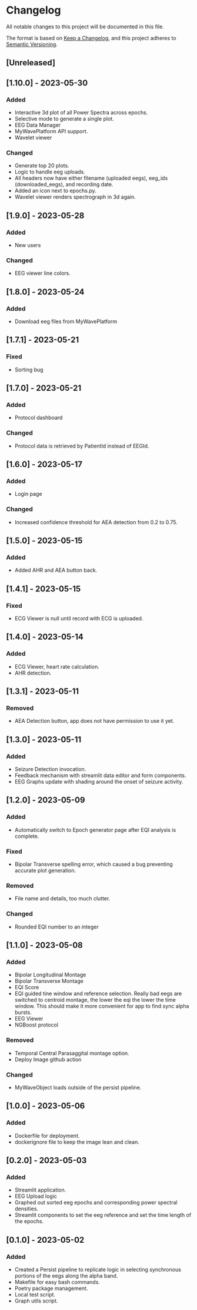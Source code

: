 # Changelog

All notable changes to this project will be documented in this file.

The format is based on [Keep a Changelog](https://keepachangelog.com/en/1.1.0/),
and this project adheres to [Semantic Versioning](https://semver.org/spec/v2.0.0.html).

## [Unreleased]

## [1.10.0] - 2023-05-30
### Added
- Interactive 3d plot of all Power Spectra across epochs.
- Selective mode to generate a single plot.
- EEG Data Manager
- MyWavePlatform API support.
- Wavelet viewer

### Changed
- Generate top 20 plots.
- Logic to handle eeg uploads.
- All headers now have either filename (uploaded eegs), eeg_ids (downloaded_eegs), and recording date.
- Added an icon next to epochs.py.
- Wavelet viewer renders spectrograph in 3d again.



## [1.9.0] - 2023-05-28
### Added
- New users
### Changed
- EEG viewer line colors.


## [1.8.0] - 2023-05-24
### Added
- Download eeg files from MyWavePlatform



## [1.7.1] - 2023-05-21
### Fixed
- Sorting bug


## [1.7.0] - 2023-05-21
### Added
- Protocol dashboard

### Changed
- Protocol data is retrieved by PatientId instead of EEGId.


## [1.6.0] - 2023-05-17
### Added
- Login page

### Changed
- Increased confidence threshold for AEA detection from 0.2 to 0.75.



## [1.5.0] - 2023-05-15
### Added
- Added AHR and AEA button back.



## [1.4.1] - 2023-05-15
### Fixed
- ECG Viewer is null until record with ECG is uploaded.


## [1.4.0] - 2023-05-14
### Added
- ECG Viewer, heart rate calculation.
- AHR detection.




## [1.3.1] - 2023-05-11
### Removed
- AEA Detection button, app does not have permission to use it yet.




## [1.3.0] - 2023-05-11
### Added
- Seizure Detection invocation.
- Feedback mechanism with streamlit data editor and form components.
- EEG Graphs update with shading around the onset of seizure activity.



## [1.2.0] - 2023-05-09
### Added
- Automatically switch to Epoch generator page after EQI analysis is complete.

### Fixed
- Bipolar Transverse spelling error, which caused a bug preventing accurate plot generation.

### Removed
- File name and details, too much clutter.

### Changed
- Rounded EQI number to an integer


## [1.1.0] - 2023-05-08
### Added
- Bipolar Longitudinal Montage
- Bipolar Transverse Montage
- EQI Score
- EQI guided tine window and reference selection. Really bad eegs are switched to centroid montage, the lower the eqi the lower the time window. This should make it more convenient for app to find sync alpha bursts.
- EEG Viewer
- NGBoost protocol

### Removed
- Temporal Central Parasaggital montage option.
- Deploy Image github action

### Changed
- MyWaveObject loads outside of the persist pipeline.






## [1.0.0] - 2023-05-06
### Added
- Dockerfile for deployment.
- dockerignore file to keep the image lean and clean.


## [0.2.0] - 2023-05-03

### Added

- Streamlit application.
- EEG Upload logic
- Graphed out sorted eeg epochs and corresponding power spectral densities.
- Streamlit components to set the eeg reference and set the time length of the epochs.

## [0.1.0] - 2023-05-02

### Added

- Created a Persist pipeline to replicate logic in selecting synchronous portions of the eegs along the alpha band.
- Makefile for easy bash commands.
- Poetry package management.
- Local test script.
- Graph utils script.
